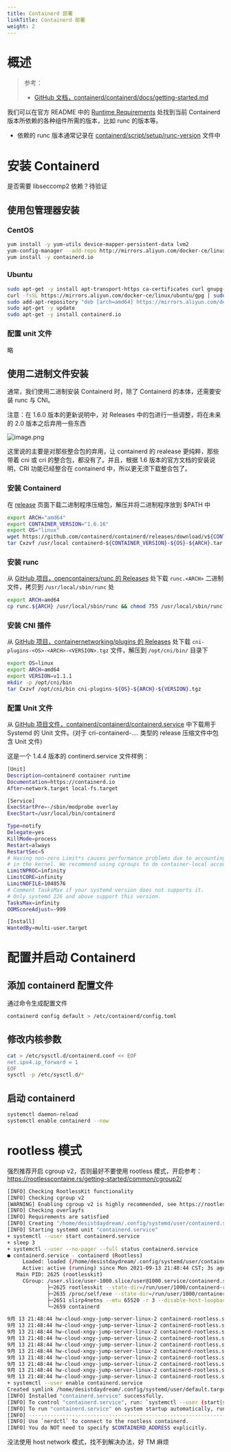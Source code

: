 ```yaml
---
title: Containerd 部署
linkTitle: Containerd 部署
weight: 2
---
```


# 概述

> 参考：
>
> - [GitHub 文档，containerd/containerd/docs/getting-started.md](https://github.com/containerd/containerd/blob/main/docs/getting-started.md)

我们可以在官方 README 中的 [Runtime Requirements](https://github.com/containerd/containerd#runtime-requirements) 处找到当前 Containerd 版本所依赖的各种组件所需的版本，比如 runc 的版本等。

- 依赖的 runc 版本通常记录在 [containerd/script/setup/runc-version](https://github.com/containerd/containerd/blob/main/script/setup/runc-version) 文件中

# 安装 Containerd

是否需要 libseccomp2 依赖？待验证

## 使用包管理器安装

### CentOS

```bash
yum install -y yum-utils device-mapper-persistent-data lvm2
yum-config-manager --add-repo http://mirrors.aliyun.com/docker-ce/linux/centos/docker-ce.repo
yum install -y containerd.io
```

### Ubuntu

```bash
sudo apt-get -y install apt-transport-https ca-certificates curl gnupg-agent software-properties-common
curl -fsSL https://mirrors.aliyun.com/docker-ce/linux/ubuntu/gpg | sudo apt-key add -
sudo add-apt-repository "deb [arch=amd64] https://mirrors.aliyun.com/docker-ce/linux/ubuntu $(lsb_release -cs) stable"
sudo apt-get -y update
sudo apt-get -y install containerd.io
```

### 配置 unit 文件

略

## 使用二进制文件安装

通常，我们使用二进制安装 Containerd 时，除了 Containerd 的本体，还需要安装 runc 与 CNI。

注意：在 1.6.0 版本的更新说明中，对 Releases 中的包进行一些调整，将在未来的 2.0 版本之后弃用一些东西

![image.png](https://notes-learning.oss-cn-beijing.aliyuncs.com/gg4dmt/1654268589875-dff18ee5-d643-489f-9c13-b8bc1dd4e99d.png)

这里说的主要是对那些整合包的弃用，让 containerd 的 realease 更纯粹，那些带着 cni 或 cri 的整合包，都没有了。并且，根据 1.6 版本的官方文档的安装说明，CRI 功能已经整合在 containerd 中，所以更无须下载整合包了。

### 安装 Containerd

在 [release](https://github.com/containerd/containerd/releases) 页面下载二进制程序压缩包，解压并将二进制程序放到 $PATH 中

```bash
export ARCH="amd64"
export CONTAINER_VERSION="1.6.16"
export OS="linux"
wget https://github.com/containerd/containerd/releases/download/v${CONTAINER_VERSION}/containerd-${CONTAINER_VERSION}-${OS}-${ARCH}.tar.gz
tar Cxzvf /usr/local containerd-${CONTAINER_VERSION}-${OS}-${ARCH}.tar.gz
```

### 安装 runc

从 [GitHub 项目，opencontainers/runc 的 Releases](https://github.com/opencontainers/runc/releases) 处下载 `runc.<ARCH>` 二进制文件，拷贝到 `/usr/local/sbin/runc` 处

```bash
export ARCH=amd64
cp runc.${ARCH} /usr/local/sbin/runc && chmod 755 /usr/local/sbin/runc
```

### 安装 CNI 插件

从 [GitHub 项目，containernetworking/plugins 的 Releases](https://github.com/containernetworking/plugins/releases) 处下载 `cni-plugins-<OS>-<ARCH>-<VERSION>.tgz` 文件，解压到 `/opt/cni/bin/` 目录下

```bash
export OS=linux
export ARCH=amd64
export VERSION=v1.1.1
mkdir -p /opt/cni/bin
tar Cxzvf /opt/cni/bin cni-plugins-${OS}-${ARCH}-${VERSION}.tgz
```

### 配置 Unit 文件

从 [GitHub 项目文件，containerd/containerd/containerd.service](https://github.com/containerd/containerd/blob/main/containerd.service) 中下载用于 Systemd 的 Unit 文件。(对于 cri-containerd-.... 类型的 release 压缩文件中包含 Unit 文件)

这是一个 1.4.4 版本的 continerd.service 文件样例：

```bash
[Unit]
Description=containerd container runtime
Documentation=https://containerd.io
After=network.target local-fs.target

[Service]
ExecStartPre=-/sbin/modprobe overlay
ExecStart=/usr/local/bin/containerd

Type=notify
Delegate=yes
KillMode=process
Restart=always
RestartSec=5
# Having non-zero Limit*s causes performance problems due to accounting overhead
# in the kernel. We recommend using cgroups to do container-local accounting.
LimitNPROC=infinity
LimitCORE=infinity
LimitNOFILE=1048576
# Comment TasksMax if your systemd version does not supports it.
# Only systemd 226 and above support this version.
TasksMax=infinity
OOMScoreAdjust=-999

[Install]
WantedBy=multi-user.target
```

# 配置并启动 Containerd

## 添加 containerd 配置文件

通过命令生成配置文件

```bash
containerd config default > /etc/containerd/config.toml
```

## 修改内核参数

```bash
cat > /etc/sysctl.d/containerd.conf << EOF
net.ipv4.ip_forward = 1
EOF
sysctl -p /etc/sysctl.d/*
```

## 启动 containerd

```bash
systemctl daemon-reload
systemctl enable containerd --now
```

# rootless 模式

强烈推荐开启 cgroup v2，否则最好不要使用 rootless 模式，开启参考：https://rootlesscontaine.rs/getting-started/common/cgroup2/

```bash
[INFO] Checking RootlessKit functionality
[INFO] Checking cgroup v2
[WARNING] Enabling cgroup v2 is highly recommended, see https://rootlesscontaine.rs/getting-started/common/cgroup2/
[INFO] Checking overlayfs
[INFO] Requirements are satisfied
[INFO] Creating "/home/desistdaydream/.config/systemd/user/containerd.service"
[INFO] Starting systemd unit "containerd.service"
+ systemctl --user start containerd.service
+ sleep 3
+ systemctl --user --no-pager --full status containerd.service
● containerd.service - containerd (Rootless)
     Loaded: loaded (/home/desistdaydream/.config/systemd/user/containerd.service; disabled; vendor preset: enabled)
     Active: active (running) since Mon 2021-09-13 21:48:44 CST; 3s ago
   Main PID: 2625 (rootlesskit)
     CGroup: /user.slice/user-1000.slice/user@1000.service/containerd.service
             ├─2625 rootlesskit --state-dir=/run/user/1000/containerd-rootless --net=slirp4netns --mtu=65520 --slirp4netns-sandbox=auto --slirp4netns-seccomp=auto --disable-host-loopback --port-driver=builtin --copy-up=/etc --copy-up=/run --copy-up=/var/lib --propagation=rslave /usr/local/bin/containerd-rootless.sh
             ├─2635 /proc/self/exe --state-dir=/run/user/1000/containerd-rootless --net=slirp4netns --mtu=65520 --slirp4netns-sandbox=auto --slirp4netns-seccomp=auto --disable-host-loopback --port-driver=builtin --copy-up=/etc --copy-up=/run --copy-up=/var/lib --propagation=rslave /usr/local/bin/containerd-rootless.sh
             ├─2651 slirp4netns --mtu 65520 -r 3 --disable-host-loopback --enable-sandbox --enable-seccomp 2635 tap0
             └─2659 containerd

9月 13 21:48:44 hw-cloud-xngy-jump-server-linux-2 containerd-rootless.sh[2659]: time="2021-09-13T21:48:44.601967589+08:00" level=info msg="loading plugin \"io.containerd.grpc.v1.cri\"..." type=io.containerd.grpc.v1
9月 13 21:48:44 hw-cloud-xngy-jump-server-linux-2 containerd-rootless.sh[2659]: time="2021-09-13T21:48:44.602049316+08:00" level=info msg="Start cri plugin with config {PluginConfig:{ContainerdConfig:{Snapshotter:overlayfs DefaultRuntimeName:runc DefaultRuntime:{Type: Engine: PodAnnotations:[] ContainerAnnotations:[] Root: Options:map[] PrivilegedWithoutHostDevices:false BaseRuntimeSpec:} UntrustedWorkloadRuntime:{Type: Engine: PodAnnotations:[] ContainerAnnotations:[] Root: Options:map[] PrivilegedWithoutHostDevices:false BaseRuntimeSpec:} Runtimes:map[runc:{Type:io.containerd.runc.v2 Engine: PodAnnotations:[] ContainerAnnotations:[] Root: Options:map[BinaryName: CriuImagePath: CriuPath: CriuWorkPath: IoGid:0 IoUid:0 NoNewKeyring:false NoPivotRoot:false Root: ShimCgroup: SystemdCgroup:false] PrivilegedWithoutHostDevices:false BaseRuntimeSpec:}] NoPivot:false DisableSnapshotAnnotations:true DiscardUnpackedLayers:false} CniConfig:{NetworkPluginBinDir:/opt/cni/bin NetworkPluginConfDir:/etc/cni/net.d NetworkPluginMaxConfNum:1 NetworkPluginConfTemplate:} Registry:{ConfigPath: Mirrors:map[] Configs:map[] Auths:map[] Headers:map[]} ImageDecryption:{KeyModel:node} DisableTCPService:true StreamServerAddress:127.0.0.1 StreamServerPort:0 StreamIdleTimeout:4h0m0s EnableSelinux:false SelinuxCategoryRange:1024 SandboxImage:k8s.gcr.io/pause:3.5 StatsCollectPeriod:10 SystemdCgroup:false EnableTLSStreaming:false X509KeyPairStreaming:{TLSCertFile: TLSKeyFile:} MaxContainerLogLineSize:16384 DisableCgroup:false DisableApparmor:false RestrictOOMScoreAdj:false MaxConcurrentDownloads:3 DisableProcMount:false UnsetSeccompProfile: TolerateMissingHugetlbController:true DisableHugetlbController:true IgnoreImageDefinedVolumes:false NetNSMountsUnderStateDir:false} ContainerdRootDir:/var/lib/containerd ContainerdEndpoint:/run/containerd/containerd.sock RootDir:/var/lib/containerd/io.containerd.grpc.v1.cri StateDir:/run/containerd/io.containerd.grpc.v1.cri}"
9月 13 21:48:44 hw-cloud-xngy-jump-server-linux-2 containerd-rootless.sh[2659]: time="2021-09-13T21:48:44.602101237+08:00" level=info msg="Connect containerd service"
9月 13 21:48:44 hw-cloud-xngy-jump-server-linux-2 containerd-rootless.sh[2659]: time="2021-09-13T21:48:44.602157949+08:00" level=info msg="Get image filesystem path \"/var/lib/containerd/io.containerd.snapshotter.v1.overlayfs\""
9月 13 21:48:44 hw-cloud-xngy-jump-server-linux-2 containerd-rootless.sh[2659]: time="2021-09-13T21:48:44.602220361+08:00" level=warning msg="Running containerd in a user namespace typically requires disable_cgroup, disable_apparmor, restrict_oom_score_adj set to be true"
9月 13 21:48:44 hw-cloud-xngy-jump-server-linux-2 containerd-rootless.sh[2659]: time="2021-09-13T21:48:44.602782645+08:00" level=warning msg="failed to load plugin io.containerd.grpc.v1.cri" error="failed to create CRI service: failed to create cni conf monitor: failed to create cni conf dir=/etc/cni/net.d for watch: mkdir /etc/cni/net.d: permission denied"
9月 13 21:48:44 hw-cloud-xngy-jump-server-linux-2 containerd-rootless.sh[2659]: time="2021-09-13T21:48:44.602807316+08:00" level=info msg="loading plugin \"io.containerd.grpc.v1.introspection\"..." type=io.containerd.grpc.v1
9月 13 21:48:44 hw-cloud-xngy-jump-server-linux-2 containerd-rootless.sh[2659]: time="2021-09-13T21:48:44.603004589+08:00" level=info msg=serving... address=/run/containerd/containerd.sock.ttrpc
9月 13 21:48:44 hw-cloud-xngy-jump-server-linux-2 containerd-rootless.sh[2659]: time="2021-09-13T21:48:44.603068510+08:00" level=info msg=serving... address=/run/containerd/containerd.sock
9月 13 21:48:44 hw-cloud-xngy-jump-server-linux-2 containerd-rootless.sh[2659]: time="2021-09-13T21:48:44.603088751+08:00" level=info msg="containerd successfully booted in 0.056085s"
+ systemctl --user enable containerd.service
Created symlink /home/desistdaydream/.config/systemd/user/default.target.wants/containerd.service → /home/desistdaydream/.config/systemd/user/containerd.service.
[INFO] Installed "containerd.service" successfully.
[INFO] To control "containerd.service", run: `systemctl --user (start|stop|restart) containerd.service`
[INFO] To run "containerd.service" on system startup automatically, run: `sudo loginctl enable-linger desistdaydream`
[INFO] ------------------------------------------------------------------------------------------
[INFO] Use `nerdctl` to connect to the rootless containerd.
[INFO] You do NOT need to specify $CONTAINERD_ADDRESS explicitly.

```

没法使用 host network 模式，找不到解决办法，好 TM 麻烦
